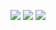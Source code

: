 ![](https://liuhao-aliyun-oss.oss-cn-beijing.aliyuncs.com/1662108978957.png)
![](https://liuhao-aliyun-oss.oss-cn-beijing.aliyuncs.com/1662108990455.png)
![](https://liuhao-aliyun-oss.oss-cn-beijing.aliyuncs.com/1662109003719.png)
